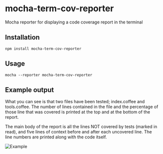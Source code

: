 mocha-term-cov-reporter
=======================

Mocha reporter for displaying a code coverage report in the terminal



Installation
------------

    npm install mocha-term-cov-reporter



Usage
-----

    mocha --reporter mocha-term-cov-reporter



Example output
--------------

What you can see is that two files have been tested; index.coffee and tools.coffee. The number of lines contained in the file and the percentage of those line that was covered is printed at the top and at the bottom of the report.

The main body of the report is all the lines NOT covered by tests (marked in read), and five lines of context before and after each uncovered line. The line numbers are printed along with the code itself.

![Example](http://placekitten.com/g/200/300)
